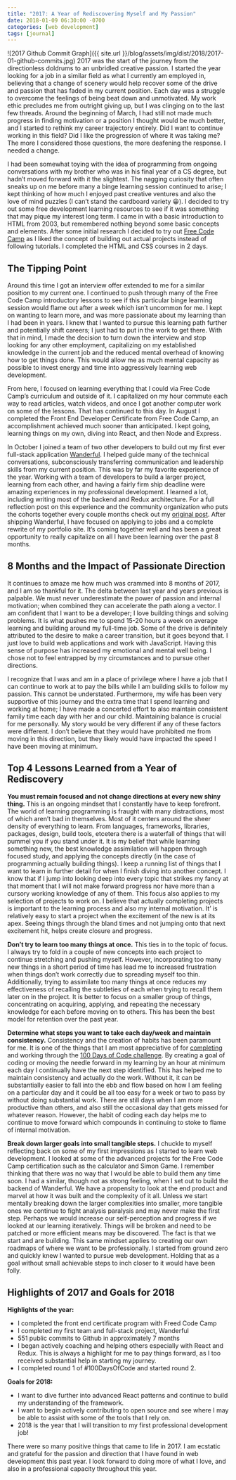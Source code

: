 ```yaml
---
title: "2017: A Year of Rediscovering Myself and My Passion"
date: 2018-01-09 06:30:00 -0700
categories: [web development]
tags: [journal]
---
```


![2017 Github Commit Graph]({{ site.url }}/blog/assets/img/dist/2018/2017-01-github-commits.jpg)
2017 was the start of the journey from the directionless doldrums to an unbridled creative passion. I started the year looking for a job in a similar field as what I currently am employed in, believing that a change of scenery would help recover some of the drive and passion that has faded in my current position. Each day was a struggle to overcome the feelings of being beat down and unmotivated. My work ethic precludes me from outright giving up, but I was clinging on to the last few threads. Around the beginning of March, I had still not made much progress in finding motivation or a position I thought would be much better, and I started to rethink my career trajectory entirely. Did I want to continue working in this field? Did I like the progression of where it was taking me? The more I considered those questions, the more deafening the response. I needed a change. 
<!--more-->

I had been somewhat toying with the idea of programming from ongoing conversations with my brother who was in his final year of a CS degree, but hadn’t moved forward with it the slightest. The nagging curiosity that often sneaks up on me before many a binge learning session continued to arise; I kept thinking of how much I enjoyed past creative ventures and also the love of mind puzzles (I can’t stand the cardboard variety 😀). I decided to try out some free development learning resources to see if it was something that may pique my interest long term. I came in with a basic introduction to HTML from 2003, but remembered nothing beyond some basic concepts and elements. After some initial research I decided to try out [Free Code Camp](https://freecodecamp.org) as I liked the concept of building out actual projects instead of following tutorials. I completed the HTML and CSS courses in 2 days.

## The Tipping Point
Around this time I got an interview offer extended to me for a similar position to my current one. I continued to push through many of the Free Code Camp introductory lessons to see if this particular binge learning session would flame out after a week which isn’t uncommon for me. I kept on wanting to learn more, and was more passionate about my learning than I had been in years. I knew that I wanted to pursue this learning path further and potentially shift careers; I just had to put in the work to get there. With that in mind, I made the decision to turn down the interview and stop looking for any other employment, capitalizing on my established knowledge in the current job and the reduced mental overhead of knowing how to get things done. This would allow me as much mental capacity as possible to invest energy and time into aggressively learning web development.

From here,  I focused on learning everything that I could via Free Code Camp’s curriculum and outside of it. I capitalized on my hour commute each way to read articles, watch videos, and once I got another computer work on some of the lessons. That has continued to this day. In August I completed the Front End Developer Certificate from Free Code Camp, an accomplishment achieved much sooner than anticipated. I kept going, learning things on my own, diving into React, and then Node and Express.

In October I joined a team of two other developers to build out my first ever full-stack application [Wanderful](http://wanderful-travel.com).  I helped guide many of the technical conversations, subconsciously transferring communication and leadership skills from my current position. This was by far my favorite experience of the year. Working with a team of developers to build a larger project, learning from each other, and having a fairly firm ship deadline were amazing experiences in my professional development. I learned a lot, including writing most of the backend and Redux architecture. For a full reflection post on this experience and the community organization who puts the cohorts together every couple months check out my [original post](http://dslemay.com/blog/2017/11/21/the-journey-to-creating-wanderful/). After shipping Wanderful, I have focused on applying to jobs and a complete rewrite of my portfolio site. It’s coming together well and has been a great opportunity to really capitalize on all I have been learning over the past 8 months.

## 8 Months and the Impact of Passionate Direction
It continues to amaze me how much was crammed into 8 months of 2017, and I am so thankful for it. The delta between last year and years previous is palpable. We must never underestimate the power of passion and internal motivation; when combined they can accelerate the path along a vector. I am confident that I want to be a developer; I love building things and solving problems. It is what pushes me to spend 15-20 hours a week on average learning and building around my full-time job. Some of the drive is definitely attributed to the desire to make a career transition, but it goes beyond that. I just love to build web applications and work with JavaScript. Having this sense of purpose has increased my emotional and mental well being. I chose not to feel entrapped by my circumstances and to pursue other directions.

I recognize that I was and am in a place of privilege where I have a job that I can continue to work at to pay the bills while I am building skills to follow my passion. This cannot be understated. Furthermore, my wife has been very supportive of this journey and the extra time that I spend learning and working at home; I have made a concerted effort to also maintain consistent family time each day with her and our child. Maintaining balance is crucial for me personally. My story would be very different if any of these factors were different. I don’t believe that they would have prohibited me from moving in this direction, but they likely would have impacted the speed I have been moving at minimum.

## Top 4 Lessons Learned from a Year of Rediscovery
**You must remain focused and not change directions at every new shiny thing.** This is an ongoing mindset that I constantly have to keep forefront. The world of learning programming is fraught with many distractions, most of which aren’t bad in themselves. Most of it centers around the sheer density of everything to learn. From languages, frameworks, libraries, packages, design, build tools, etcetera there is a waterfall of things that will pummel you if you stand under it. It is my belief that while learning something new, the best knowledge assimilation will happen through focused study, and applying the concepts directly (in the case of programming actually building things). I keep a running list of things that I want to learn in further detail for when I finish diving into another concept. I know that if I jump into looking deep into every topic that strikes my fancy at that moment that I will not make forward progress nor have more than a cursory working knowledge of any of them. This focus also applies to my selection of projects to work on. I believe that actually completing projects is important to the learning process and also my internal motivation.  It’ is relatively easy to start a project when the excitement of the new is at its apex. Seeing things through the bland times and not jumping onto that next excitement hit, helps create closure and progress.

**Don’t try to learn too many things at once.** This ties in to the topic of focus. I always try to fold in a couple of new concepts into each project to continue stretching and pushing myself. However, incorporating too many new things in a short period of time has lead me to increased frustration when things don’t work correctly due to spreading myself too thin. Additionally, trying to assimilate too many things at once reduces my effectiveness of recalling the subtleties of each when trying to recall them later on in the project. It is better to focus on a smaller group of things, concentrating on acquiring, applying, and repeating the necessary knowledge for each before moving on to others. This has been the best model for retention over the past year.

**Determine what steps you want to take each day/week and maintain consistency.** Consistency and the creation of habits has been paramount for me. It is one of the things that I am most appreciative of for [completing](http://dslemay.com/blog/2017/11/27/top-5-things-i-took-away-from-completing-100-days-of-code/) and working through the [100 Days of Code challenge](http://100daysofcode.com/). By creating a goal of coding or moving the needle forward in my learning by an hour at minimum each day I continually have the next step identified.  This has helped me to maintain consistency and actually do the work. Without it, it can be substantially easier to fall into the ebb and flow based on how I am feeling on a particular day and it could be all too easy for a week or two to pass by without doing substantial work. There are still days when I am more productive than others, and also still the occasional day that gets missed for whatever reason. However, the habit of coding each day helps me to continue to move forward which compounds in continuing to stoke to flame of internal motivation.

**Break down larger goals into small tangible steps.** I chuckle to myself reflecting back on some of my first impressions as I started to learn web development. I looked at some of the advanced projects for the Free Code Camp certification such as the calculator and Simon Game. I remember thinking that there was no way that I would be able to build them any time soon. I had a similar, though not as strong feeling, when I set out to build the backend of Wanderful. We have a propensity to look at the end product and marvel at how it was built and the complexity of it all. Unless we start mentally breaking down the larger complexities into smaller, more tangible ones we continue to fight analysis paralysis and may never make the first step. Perhaps we would increase our self-perception and progress if we looked at our learning iteratively. Things will be broken and need to be patched or more efficient means may be discovered. The fact is that we start and are building. This same mindset applies to creating our own roadmaps of where we want to be professionally. I started from ground zero and quickly knew I wanted to pursue web development. Holding that as a goal without small achievable steps to inch closer to it would have been folly.

## Highlights of 2017 and Goals for 2018

**Highlights of the year:**

* I completed the front end certificate program with Freed Code Camp
* I completed my first team and full-stack project, Wanderful
* 551 public commits to Github in approximately 7 months
* I began actively coaching and helping others especially with React and Redux. This is always a highlight for me to pay things forward, as I too received substantial help in starting my journey.
* I completed round 1 of #100DaysOfCode and started round 2.

**Goals for 2018:**

* I want to dive further into advanced React patterns and continue to build my understanding of the framework.
* I want to begin actively contributing to open source and see where I may be able to assist with some of the tools that I rely on.
* 2018 is the year that I will transition to my first professional development job!

There were so many positive things that came to life in 2017. I am ecstatic and grateful for the passion and direction that I have found in web development this past year. I look forward to doing more of what I love, and also in a professional capacity throughout this year.